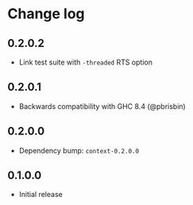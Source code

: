 # Change log

## 0.2.0.2

* Link test suite with `-threaded` RTS option

## 0.2.0.1

* Backwards compatibility with GHC 8.4 (@pbrisbin)

## 0.2.0.0

* Dependency bump: `context-0.2.0.0`

## 0.1.0.0

* Initial release
